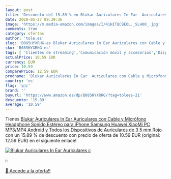 ```yaml
---
layout: post
title: 'Descuento del 15.89 % en Blukar Auriculares In Ear  Auriculares c'
date: 2020-05-27 09:39:36
image: 'https://m.media-amazon.com/images/I/41HITQC9EOL._SL400_.jpg'
comments: true
category: ofertas
author: 'tole.es'
slug: 'B085HYXRHG-es Blukar Auriculares In Ear Auriculares con Cable y...'
sku: 'B085HYXRHG-es'
tags: [ 'Clientes de streaming','Comunicación móvil y accesorios','Dispositivos para el streaming','Electrónica','Equipos de audio y Hi-Fi','Informática','Móviles','Móviles y smartphones libres','Tablets','android', ]
actualPrice: 10.59 EUR
currency: EUR
price: 10.59
comparePrice: 12.59 EUR
prodname: 'Blukar Auriculares In Ear  Auriculares con Cable y Micrófono Headphone Sonido Estéreo para iPhone  Samsung  Huawei  XiaoMi  PC  MP3/MP4 Android y Todos los Dispositivos de Auriculares de 3 5 mm Rojo '
country: 'es'
flag: '🇪🇸'
brand: ''
buyurl: 'https://www.amazon.es/dp/B085HYXRHG/?tag=tolees-21'
descuento: '15.89'
average: '10.59'
---
```


Tienes [Blukar Auriculares In Ear  Auriculares con Cable y Micrófono Headphone Sonido Estéreo para iPhone  Samsung  Huawei  XiaoMi  PC  MP3/MP4 Android y Todos los Dispositivos de Auriculares de 3 5 mm Rojo ](https://www.amazon.es/dp/B085HYXRHG/?tag=tolees-21) con un 15.89 % de descuento con precio de oferta de 10.59 EUR (original: 12.59 EUR) en el siguiente enlace!

[![Blukar Auriculares In Ear  Auriculares c](https://m.media-amazon.com/images/I/41HITQC9EOL._SL400_.jpg)](https://www.amazon.es/dp/B085HYXRHG/?tag=tolees-21)

ℹ️:


[🛒 Accede a la oferta!!](https://www.amazon.es/dp/B085HYXRHG/?tag=tolees-21)
